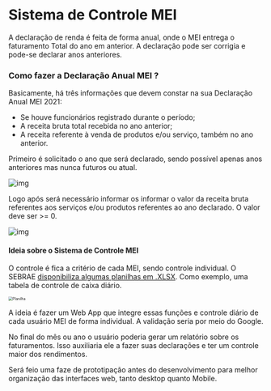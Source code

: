 #  Sistema de Controle MEI 

A declaração de renda é feita de forma anual, onde o MEI entrega o faturamento Total do ano em anterior. A declaração pode ser corrigia e pode-se declarar anos anteriores. 

### Como fazer a Declaração Anual MEI ?

Basicamente, há três informações que devem constar na sua Declaração Anual MEI 2021:

- Se houve funcionários registrado durante o período;
- A receita bruta total recebida no ano anterior;
- A receita referente à venda de produtos e/ou serviço, também no ano anterior.



Primeiro é solicitado o ano que será declarado, sendo possível apenas anos anteriores mas nunca futuros ou atual.

![img](https://blog.meifacil.com/wp-content/uploads/2020/06/etapa-2-1.png)

Logo após será necessário informar os informar o valor da receita bruta referentes aos serviços e/ou produtos referentes ao ano declarado. O valor deve ser >= 0.

![img](https://blog.meifacil.com/wp-content/uploads/2020/06/etapa-3.png)

#### Ideia sobre o Sistema de Controle MEI

O controle é fica a critério de cada MEI, sendo controle individual. O SEBRAE [disponibiliza algumas planilhas em .XLSX](https://www.sebrae.com.br/sites/PortalSebrae/ufs/mg/sebraeaz/planilhas-de-gestao-financeira,5d4049fe44fe6610VgnVCM1000004c00210aRCRD). Como exemplo, uma tabela de controle de caixa diário.

<img src="https://i.ibb.co/Wn6PzcV/Capturar.png" alt="Planilha" style="zoom: 50%;" />

A ideia é fazer um Web App que integre essas funções e controle diário de cada usuário MEI de forma individual. A validação seria por meio do Google. 

No final do mês ou ano o usuário poderia gerar um relatório sobre os faturamentos. Isso auxiliaria ele a fazer suas declarações e ter um controle maior dos rendimentos.

Será feio uma faze de prototipação antes do desenvolvimento para melhor organização das interfaces web, tanto desktop quanto Mobile.